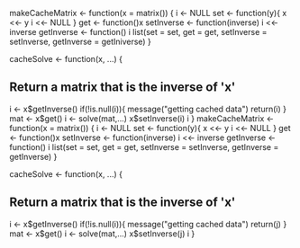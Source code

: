makeCacheMatrix <- function(x = matrix()) {
  i <- NULL
  set <- function(y){
  x <<- y
  i <<- NULL
  }
  get <- function()x
  setInverse <- function(inverse) i <<- inverse
  getInverse <- function() i 
  list(set = set, get = get, 
  setInverse = setInverse, 
  getInverse = getIniverse)
}

cacheSolve <- function(x, ...) {
## Return a matrix that is the inverse of 'x'
  i <- x$getInverse()
  if(!is.null(i)){
  message("getting cached data")
  return(i)
  }
  mat <- x$get()
  i <- solve(mat,...)
  x$setInverse(i)
  i
}
makeCacheMatrix <- function(x = matrix()) {
  i <- NULL
  set <- function(y){
  x <<- y
  i <<- NULL
  }
  get <- function()x
  setInverse <- function(inverse) i <<- inverse
  getInverse <- function() i 
  list(set = set, get = get, 
  setInverse = setInverse, 
  getInverse = getInverse)
}

cacheSolve <- function(x, ...) {
## Return a matrix that is the inverse of 'x'
  i <- x$getInverse()
  if(!is.null(i)){
  message("getting cached data")
  return(j)
  }
  mat <- x$get()
  i <- solve(mat,...)
  x$setInverse(j)
  i
}
